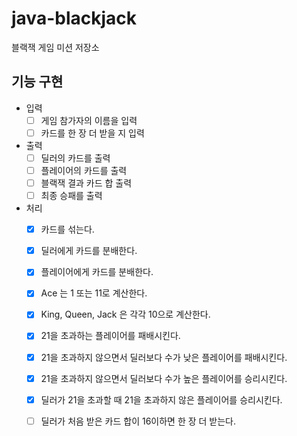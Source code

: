 # java-blackjack
블랙잭 게임 미션 저장소

## 기능 구현
- 입력
    - [ ] 게임 참가자의 이름을 입력
    - [ ] 카드를 한 장 더 받을 지 입력
- 출력
    - [ ] 딜러의 카드를 출력
    - [ ] 플레이어의 카드를 출력
    - [ ] 블랙잭 결과 카드 합 출력
    - [ ] 최종 승패를 출력
- 처리
    - [x] 카드를 섞는다.
    - [x] 딜러에게 카드를 분배한다.
    - [x] 플레이어에게 카드를 분배한다.
    - [x] Ace 는 1 또는 11로 계산한다.
    - [x] King, Queen, Jack 은 각각 10으로 계산한다.
    - [x] 21을 초과하는 플레이어를 패배시킨다.
    - [x] 21을 초과하지 않으면서 딜러보다 수가 낮은 플레이어를 패배시킨다.
    - [x] 21을 초과하지 않으면서 딜러보다 수가 높은 플레이어를 승리시킨다.
    - [x] 딜러가 21을 초과할 때 21을 초과하지 않은 플레이어를 승리시킨다.
    - [ ] 딜러가 처음 받은 카드 합이 16이하면 한 장 더 받는다.
  